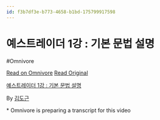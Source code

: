 ```yaml
---
id: f3b7df3e-b773-4658-b1bd-175799917598
---
```


# 예스트레이더 1강 : 기본 문법 설명
#Omnivore
 
[Read on Omnivore](https://omnivore.app/me/https-youtube-com-watch-v-dwmz-ws-f-gcd-q-192505f882d)
[Read Original](https://youtube.com/watch?v=DWMZWsFGcdQ)
 
[예스트레이더 1강 : 기본 문법 설명](https://youtube.com/watch?v=DWMZWsFGcdQ)

By [김도근](https://www.youtube.com/@dogeun2)

\* Omnivore is preparing a transcript for this video
